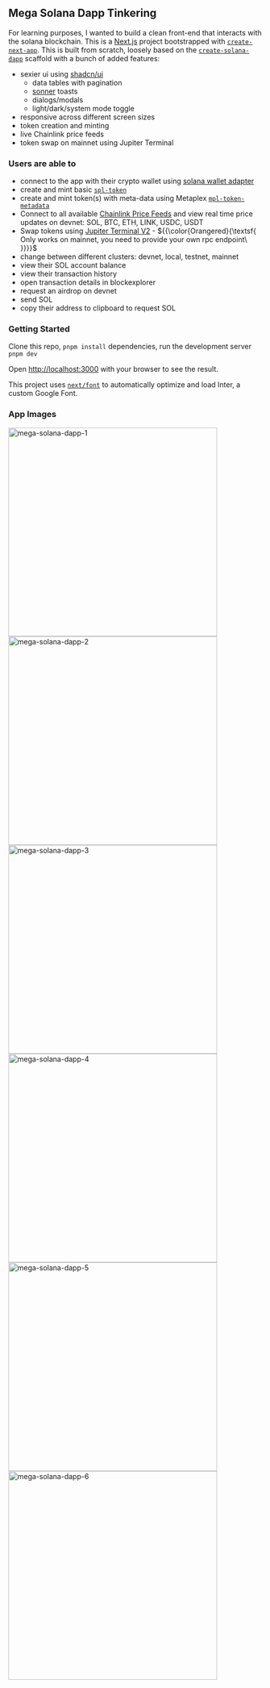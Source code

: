 ## Mega Solana Dapp Tinkering

For learning purposes, I wanted to build a clean front-end that interacts with the solana blockchain. 
This is a [Next.js](https://nextjs.org/) project bootstrapped with [`create-next-app`](https://github.com/vercel/next.js/tree/canary/packages/create-next-app).
This is built from scratch, loosely based on the [`create-solana-dapp`](https://github.com/solana-developers/create-solana-dapp) scaffold with a bunch of added features: 
- sexier ui using [shadcn/ui](https://ui.shadcn.com)
   - data tables with pagination
   - [sonner](https://sonner.emilkowal.ski) toasts
   - dialogs/modals
   - light/dark/system mode toggle
- responsive across different screen sizes
- token creation and minting
- live Chainlink price feeds
- token swap on mainnet using Jupiter Terminal

### Users are able to
- connect to the app with their crypto wallet using [solana wallet adapter](https://github.com/anza-xyz/wallet-adapter)
- create and mint basic [`spl-token`](https://spl.solana.com/token)
- create and mint token(s) with meta-data using Metaplex [`mpl-token-metadata`](https://github.com/metaplex-foundation/mpl-token-metadata)
- Connect to all available [Chainlink Price Feeds](https://docs.chain.link/data-feeds/solana/using-data-feeds-off-chain) and view real time price updates on devnet: SOL, BTC, ETH, LINK, USDC, USDT
- Swap tokens using [Jupiter Terminal V2](https://terminal.jup.ag) - ${{\color{Orangered}{\textsf{  Only works on mainnet, you need to provide your own rpc endpoint\ \}}}}\$
- change between different clusters: devnet, local, testnet, mainnet
- view their SOL account balance
- view their transaction history
- open transaction details in blockexplorer
- request an airdrop on devnet
- send SOL
- copy their address to clipboard to request SOL



### Getting Started

Clone this repo, `pnpm install` dependencies, run the development server `pnpm dev`

Open [http://localhost:3000](http://localhost:3000) with your browser to see the result.

This project uses [`next/font`](https://nextjs.org/docs/basic-features/font-optimization) to automatically optimize and load Inter, a custom Google Font.

### App Images

<img width="414" alt="mega-solana-dapp-1" src="https://github.com/SkyHustle/mega-solana-dapp/assets/9903275/0f885b11-ed54-4d65-9061-10b1843b734b"><img width="414" alt="mega-solana-dapp-2" src="https://github.com/SkyHustle/mega-solana-dapp/assets/9903275/a5d680e8-9799-484b-837b-28885ccd8b8b"><img width="414" alt="mega-solana-dapp-3" src="https://github.com/SkyHustle/mega-solana-dapp/assets/9903275/ebcbbc65-3531-4bf1-b9a8-20f9ebd1206e"><img width="414" alt="mega-solana-dapp-4" src="https://github.com/SkyHustle/mega-solana-dapp/assets/9903275/41817a1b-ae71-4fa5-a3d7-225f379d24f8"><img width="414" alt="mega-solana-dapp-5" src="https://github.com/SkyHustle/mega-solana-dapp/assets/9903275/98ffba01-beb3-4e4d-b80c-cf5f04529ba4"><img width="414" alt="mega-solana-dapp-6" src="https://github.com/SkyHustle/mega-solana-dapp/assets/9903275/d973d83c-cfec-4b49-ba6c-0b59749a3b5b">


